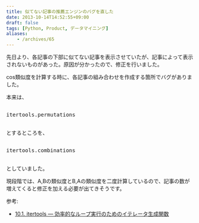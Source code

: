 ```yaml
---
title: 似てない記事の推薦エンジンのバグを直した
date: 2013-10-14T14:52:55+09:00
draft: false
tags: [Python, Product, データマイニング]
aliases:
    - /archives/65
---
```


先日より、各記事の下部に似てない記事を表示させていたが、記事によって表示されないものがあった。原因が分かったので、修正を行いました。



cos類似度を計算する時に、各記事の組み合わせを作成する箇所でバグがありました。

本来は、

<pre>

itertools.permutations

</pre>

とするところを、

<pre>

itertools.combinations

</pre>

としていました。



現段階では、A,Bの類似度とB,Aの類似度を二度計算しているので、記事の数が増えてくると修正を加える必要が出てきそうです。



参考:



- [10.1. itertools — 効率的なループ実行のためのイテレータ生成関数](http://docs.python.jp/3/library/itertools.html)

